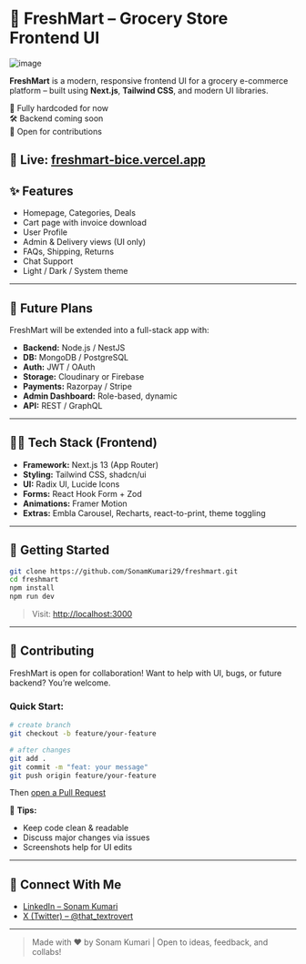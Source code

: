 # 🛒 FreshMart – Grocery Store Frontend UI
![image](https://github.com/user-attachments/assets/d7674d78-2b6b-4b0f-b2eb-d9d0d29f9666)

**FreshMart** is a modern, responsive frontend UI for a grocery e-commerce platform – built using **Next.js**, **Tailwind CSS**, and modern UI libraries.

🧪 Fully hardcoded for now  
🛠 Backend coming soon  
🤝 Open for contributions

🔗 **Live:** [freshmart-bice.vercel.app](https://freshmart-bice.vercel.app)  
---

## ✨ Features

- Homepage, Categories, Deals
- Cart page with invoice download
- User Profile
- Admin & Delivery views (UI only)
- FAQs, Shipping, Returns
- Chat Support
- Light / Dark / System theme

---

## 🧠 Future Plans

FreshMart will be extended into a full-stack app with:

- **Backend:** Node.js / NestJS  
- **DB:** MongoDB / PostgreSQL  
- **Auth:** JWT / OAuth  
- **Storage:** Cloudinary or Firebase  
- **Payments:** Razorpay / Stripe  
- **Admin Dashboard:** Role-based, dynamic  
- **API:** REST / GraphQL

---

## 🧑‍💻 Tech Stack (Frontend)

- **Framework:** Next.js 13 (App Router)
- **Styling:** Tailwind CSS, shadcn/ui
- **UI:** Radix UI, Lucide Icons
- **Forms:** React Hook Form + Zod
- **Animations:** Framer Motion
- **Extras:** Embla Carousel, Recharts, react-to-print, theme toggling

---

## 🚀 Getting Started

```bash
git clone https://github.com/SonamKumari29/freshmart.git
cd freshmart
npm install
npm run dev
```

> Visit: [http://localhost:3000](http://localhost:3000)

---

## 🤝 Contributing

FreshMart is open for collaboration! Want to help with UI, bugs, or future backend? You’re welcome.

### Quick Start:

```bash
# create branch
git checkout -b feature/your-feature

# after changes
git add .
git commit -m "feat: your message"
git push origin feature/your-feature
```

Then [open a Pull Request](https://github.com/SonamKumari29/freshmart/pulls)

📌 **Tips:**
- Keep code clean & readable
- Discuss major changes via issues
- Screenshots help for UI edits

---

## 💬 Connect With Me

- [LinkedIn – Sonam Kumari](https://www.linkedin.com/in/sonam-kumari-084641257/)
- [X (Twitter) – @that_textrovert](https://x.com/that_textrovert)

---

> Made with ❤️ by Sonam Kumari | Open to ideas, feedback, and collabs!

